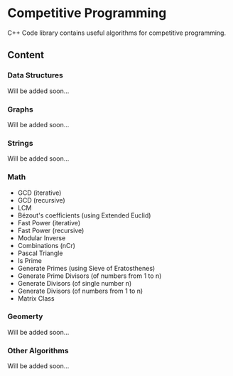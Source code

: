 # Competitive Programming

C++ Code library contains useful algorithms for competitive programming.

## Content

### Data Structures
Will be added soon...

### Graphs
Will be added soon...

### Strings
Will be added soon...

### Math
- GCD (iterative)
- GCD (recursive)
- LCM
- Bézout's coefficients (using Extended Euclid)
- Fast Power (iterative)
- Fast Power (recursive)
- Modular Inverse
- Combinations (nCr)
- Pascal Triangle
- Is Prime
- Generate Primes (using Sieve of Eratosthenes)
- Generate Prime Divisors (of numbers from 1 to n)
- Generate Divisors (of single number n)
- Generate Divisors (of numbers from 1 to n)
- Matrix Class

### Geomerty
Will be added soon...

### Other Algorithms
Will be added soon...
